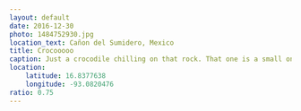 ```yaml
---
layout: default
date: 2016-12-30
photo: 1484752930.jpg
location_text: Cañon del Sumidero, Mexico
title: Crocooooo
caption: Just a crocodile chilling on that rock. That one is a small one apparently. The guide said they could stay up to one week without moving. Crazy animals.
location:
    latitude: 16.8377638
    longitude: -93.0820476
ratio: 0.75
---
```

